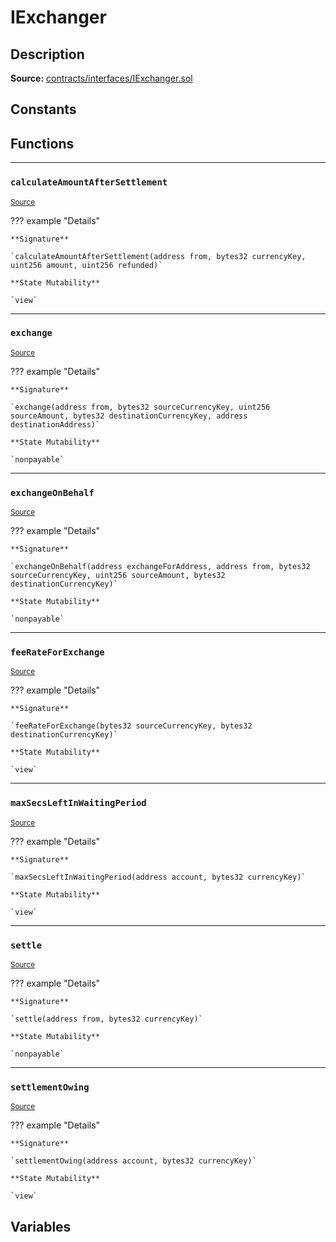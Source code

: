 # IExchanger

## Description


**Source:** [contracts/interfaces/IExchanger.sol](https://github.com/Synthetixio/synthetix/tree/develop/contracts/interfaces/IExchanger.sol)

## Constants

## Functions


---
### `calculateAmountAfterSettlement`

<sub>[Source](https://github.com/Synthetixio/synthetix/tree/develop/contracts/interfaces/IExchanger.sol#L6)</sub>



??? example "Details"

    **Signature**

    `calculateAmountAfterSettlement(address from, bytes32 currencyKey, uint256 amount, uint256 refunded)`

    **State Mutability**

    `view`


---
### `exchange`

<sub>[Source](https://github.com/Synthetixio/synthetix/tree/develop/contracts/interfaces/IExchanger.sol#L27)</sub>



??? example "Details"

    **Signature**

    `exchange(address from, bytes32 sourceCurrencyKey, uint256 sourceAmount, bytes32 destinationCurrencyKey, address destinationAddress)`

    **State Mutability**

    `nonpayable`


---
### `exchangeOnBehalf`

<sub>[Source](https://github.com/Synthetixio/synthetix/tree/develop/contracts/interfaces/IExchanger.sol#L35)</sub>



??? example "Details"

    **Signature**

    `exchangeOnBehalf(address exchangeForAddress, address from, bytes32 sourceCurrencyKey, uint256 sourceAmount, bytes32 destinationCurrencyKey)`

    **State Mutability**

    `nonpayable`


---
### `feeRateForExchange`

<sub>[Source](https://github.com/Synthetixio/synthetix/tree/develop/contracts/interfaces/IExchanger.sol#L13)</sub>



??? example "Details"

    **Signature**

    `feeRateForExchange(bytes32 sourceCurrencyKey, bytes32 destinationCurrencyKey)`

    **State Mutability**

    `view`


---
### `maxSecsLeftInWaitingPeriod`

<sub>[Source](https://github.com/Synthetixio/synthetix/tree/develop/contracts/interfaces/IExchanger.sol#L15)</sub>



??? example "Details"

    **Signature**

    `maxSecsLeftInWaitingPeriod(address account, bytes32 currencyKey)`

    **State Mutability**

    `view`


---
### `settle`

<sub>[Source](https://github.com/Synthetixio/synthetix/tree/develop/contracts/interfaces/IExchanger.sol#L43)</sub>



??? example "Details"

    **Signature**

    `settle(address from, bytes32 currencyKey)`

    **State Mutability**

    `nonpayable`


---
### `settlementOwing`

<sub>[Source](https://github.com/Synthetixio/synthetix/tree/develop/contracts/interfaces/IExchanger.sol#L17)</sub>



??? example "Details"

    **Signature**

    `settlementOwing(address account, bytes32 currencyKey)`

    **State Mutability**

    `view`

## Variables

